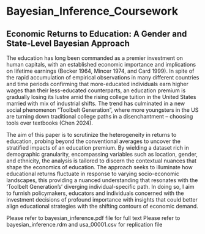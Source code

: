 # Bayesian_Inference_Coursework

## Economic Returns to Education: A Gender and State-Level Bayesian Approach

The education has long been commanded as a premier investment on human capitals, with an established economic importance and implications on lifetime earnings (Becker 1964, Mincer 1974, and Card 1999). In spite of the rapid accumulation of empirical observations in many different countries and time periods confirming that more-educated individuals earn higher wages than their less-educated counterparts, an education premium is gradually losing its lustre amid the rising college tuition in the United States married with mix of industrial shifts. The trend has culminated in a new social phenomenon “Toolbelt Generation”, where more youngsters in the US are turning down traditional college paths in a disenchantment – choosing tools over textbooks (Chen 2024).

The aim of this paper is to scrutinize the heterogeneity in returns to education, probing beyond the conventional averages to uncover the stratified impacts of an education premium. By wielding a dataset rich in demographic granularity, encompassing variables such as location, gender, and ethnicity, the analysis is tailored to discern the contextual nuances that shape the economics of education. The approach seeks to illuminate how educational returns fluctuate in response to varying socio-economic landscapes, this providing a nuanced understanding that resonates with the ‘Toolbelt Generation’s’ diverging individual-specific path. In doing so, I aim to furnish policymakers, educators and individuals concerned with the investment decisions of profound importance with insights that could better align educational strategies with the shifting contours of economic demand.


Please refer to bayesian_inference.pdf file for full text
Please refer to bayesian_inference.rdm and usa_00001.csv for replication file
